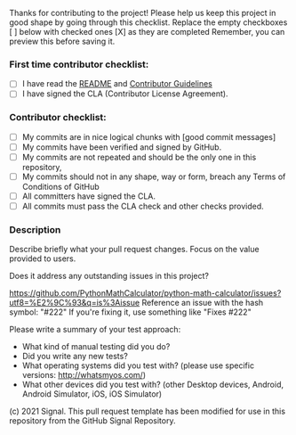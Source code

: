 
Thanks for contributing to the project!
Please help us keep this project in good shape by going through this checklist.
Replace the empty checkboxes [ ] below with checked ones [X] as they are completed
Remember, you can preview this before saving it.

### First time contributor checklist:

- [ ] I have read the [README](https://github.com/PythonMathCalculator/python-math-calculator/blob/master/README.md) and [Contributor Guidelines](https://github.com/PythonMathCalculator/python-math-calculator/blob/master/CONTRIBUTING.md)
- [ ] I have signed the CLA (Contributor License Agreement).

### Contributor checklist:

- [ ] My commits are in nice logical chunks with [good commit messages]
- [ ] My commits have been verified and signed by GitHub.
- [ ] My commits are not repeated and should be the only one in this repository,
- [ ] My commits should not in any shape, way or form, breach any Terms of Conditions of GitHub
- [ ] All committers have signed the CLA.
- [ ] All commits must pass the CLA check and other checks provided.

### Description

Describe briefly what your pull request changes. Focus on the value provided to users.

Does it address any outstanding issues in this project?

  https://github.com/PythonMathCalculator/python-math-calculator/issues?utf8=%E2%9C%93&q=is%3Aissue
  Reference an issue with the hash symbol: "#222"
  If you're fixing it, use something like "Fixes #222"

Please write a summary of your test approach:

  - What kind of manual testing did you do?
  - Did you write any new tests?
  - What operating systems did you test with? (please use specific versions: http://whatsmyos.com/)
  - What other devices did you test with? (other Desktop devices, Android, Android Simulator, iOS, iOS Simulator)
  
  (c) 2021 Signal. This pull request template has been modified for use in this repository from the GitHub Signal Repository.
